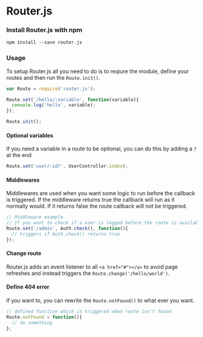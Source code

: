# Router.js


### Install Router.js with npm
```txt
npm install --save router.js
```


### Usage
To setup Router.js all you need to do is to reqiure the module, define your routes and then run the `Route.init()`.
```js
var Route = require('router.js');

Route.set('/hello/:variable', function(variable){
  console.log('hello', variable);
});

Route.init();
```


#### Optional variables
If you need a variable in a route to be optional, you can do this by adding a `?` at the end
```js
Route.set('user/:id?', UserController.index);
```


#### Middlewares
Middlewares are used when you want some logic to run before the callback is triggered. If the middleware returns true the callback will run as it normally would. If it returns false the route callback will not be triggered.
```js
// Middleware example
// If you want to check if a user is logged before the route is available
Route.set('/admin', Auth.check(), function(){
  // triggers if Auth.check() returns true
}); 
```  


#### Change route
Router.js adds an event listener to all `<a href="#"></a>` to avoid page refreshes and instead triggers the `Route.change('/hello/world')`. 


#### Define 404 error
If you want to, you can rewrite the `Route.notFound()` to what ever you want.
```js
// defined function which is triggered when route isn't found
Route.notFound = function(){
  // do something
};
```
